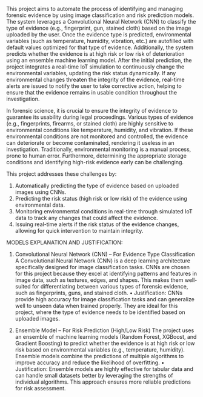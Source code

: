 This project aims to automate the process of identifying and managing forensic evidence by using image classification and risk prediction models. The system leverages a Convolutional Neural Network (CNN) to classify the type of evidence (e.g., fingerprint, gun, stained cloth) based on the image uploaded by the user. Once the evidence type is predicted, environmental variables (such as temperature, humidity, vibration, etc.) are autofilled with default values optimized for that type of evidence. Additionally, the system predicts whether the evidence is at high risk or low risk of deterioration using an ensemble machine learning model. After the initial prediction, the project integrates a real-time IoT simulation to continuously change the environmental variables, updating the risk status dynamically. If any environmental changes threaten the integrity of the evidence, real-time alerts are issued to notify the user to take corrective action, helping to ensure that the evidence remains in usable condition throughout the investigation.

In forensic science, it is crucial to ensure the integrity of evidence to guarantee its usability during legal proceedings. Various types of evidence (e.g., fingerprints, firearms, or stained cloth) are highly sensitive to environmental conditions like temperature, humidity, and vibration. If these environmental conditions are not monitored and controlled, the evidence can deteriorate or become contaminated, rendering it useless in an investigation. Traditionally, environmental monitoring is a manual process, prone to human error. Furthermore, determining the appropriate storage conditions and identifying high-risk evidence early can be challenging.

This project addresses these challenges by:
1.	Automatically predicting the type of evidence based on uploaded images using CNNs.
2.	Predicting the risk status (high risk or low risk) of the evidence using environmental data.
3.	Monitoring environmental conditions in real-time through simulated IoT data to track any changes that could affect the evidence.
4.	Issuing real-time alerts if the risk status of the evidence changes, allowing for quick intervention to maintain integrity.

MODELS EXPLANATION AND JUSTIFICATION:
1. Convolutional Neural Network (CNN) – For Evidence Type Classification
A Convolutional Neural Network (CNN) is a deep learning architecture specifically designed for image classification tasks. CNNs are chosen for this project because they excel at identifying patterns and features in image data, such as textures, edges, and shapes. This makes them well-suited for differentiating between various types of forensic evidence, such as fingerprints, guns, and stained cloth.
•	Justification: CNNs provide high accuracy for image classification tasks and can generalize well to unseen data when trained properly. They are ideal for this project, where the type of evidence needs to be identified based on uploaded images.

2. Ensemble Model – For Risk Prediction (High/Low Risk)
The project uses an ensemble of machine learning models (Random Forest, XGBoost, and Gradient Boosting) to predict whether the evidence is at high risk or low risk based on environmental variables (e.g., temperature, humidity). Ensemble models combine the predictions of multiple algorithms to improve accuracy and reduce the likelihood of overfitting.
•	Justification: Ensemble models are highly effective for tabular data and can handle small datasets better by leveraging the strengths of individual algorithms. This approach ensures more reliable predictions for risk assessment.
